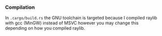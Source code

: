 ### Compilation
In `.cargo/build.rs` the GNU toolchain is targeted because I compiled raylib with gcc (MinGW) instead of MSVC however you may change this depending on how you compiled raylib.
